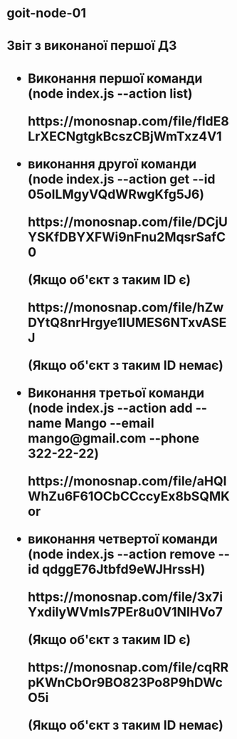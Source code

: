 # goit-node-01
<h1>Звіт з виконаної першої ДЗ<h1>
<ul>
    <li>
        <p>Виконання першої команди (node index.js --action list)</p>
        <a>https://monosnap.com/file/fIdE8LrXECNgtgkBcszCBjWmTxz4V1</a>
    </li>
    <li>
        <p>виконання другої команди (node index.js --action get --id 05olLMgyVQdWRwgKfg5J6)</p>
        <a>https://monosnap.com/file/DCjUYSKfDBYXFWi9nFnu2MqsrSafC0</a><p>(Якщо об'єкт з таким ID є)</p>
        <a>https://monosnap.com/file/hZwDYtQ8nrHrgye1IUMES6NTxvASEJ</a><p>(Якщо об'єкт з таким ID немає)</p>
    </li>
    <li>
        <p>Виконання третьої команди (node index.js --action add --name Mango --email mango@gmail.com --phone 322-22-22)</p>
        <a>https://monosnap.com/file/aHQlWhZu6F61OCbCCccyEx8bSQMKor</a>
    </li>
    <li>
    <p>виконання четвертої команди (node index.js --action remove --id qdggE76Jtbfd9eWJHrssH)</p>
        <a>https://monosnap.com/file/3x7iYxdilyWVmIs7PEr8u0V1NIHVo7</a><p>(Якщо об'єкт з таким ID є)</p>
        <a>https://monosnap.com/file/cqRRpKWnCbOr9BO823Po8P9hDWcO5i</a><p>(Якщо об'єкт з таким ID немає)</p>
    </li>
</ul>